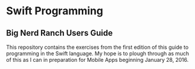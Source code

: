 # Swift Programming

## Big Nerd Ranch Users Guide

This repository contains the exercises from the first edition of this guide to
programming in the Swift language. My hope is to plough through as much of this
as I can in preparation for Mobile Apps beginning January 28, 2016.
